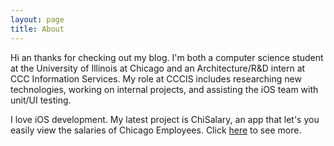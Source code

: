```yaml
---
layout: page
title: About
---
```

Hi an thanks for checking out my blog. I'm both a computer science student at the University of Illinois at Chicago and an Architecture/R&D intern at CCC Information Services. My role at CCCIS includes researching new technologies, working on internal projects, and assisting the iOS team with unit/UI testing.

I love iOS development. My latest project is ChiSalary, an app that let's you easily view the salaries of Chicago Employees. Click [here](http://bradleygolden.me/2016/01/14/chicago-salaries-ios-application/) to see more.
